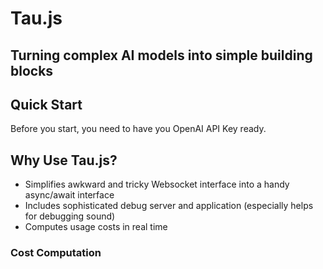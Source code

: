 # Tau.js
## Turning complex AI models into simple building blocks

## Quick Start
Before you start, you need to have you OpenAI API Key ready.

## Why Use Tau.js?
- Simplifies awkward and tricky Websocket interface into a handy async/await interface
- Includes sophisticated debug server and application (especially helps for debugging sound)
- Computes usage costs in real time
### Cost Computation